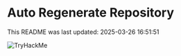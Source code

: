 # Auto Regenerate Repository

This README was last updated: 2025-03-26 16:51:51

 ![TryHackMe](https://tryhackme.com/badge/533634)